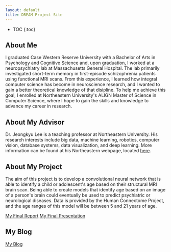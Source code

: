 ```yaml
---
layout: default
title: DREAM Project Site
---
```


* TOC
{:toc}

## About Me

I graduated Case Western Reserve University with a Bachelor of Arts in Psychology 
and Cognitive Science and, upon graduation, I worked at a neuropsychiatry lab at Massachusetts General Hospital. 
The lab primarily investigated short-term memory in first-episode schizophrenia patients using functional MRI scans.
From this experience, I learned how integral computer science has become in neuroscience research, 
and I wanted to gain a better theoretical knowledge of that disipline. To help me achieve this goal, 
I enrolled at Northeastern University's ALIGN Master of Science in Computer Science, where I hope to 
gain the skills and knowledge to advance my career in research.

## About My Advisor
 
Dr. Jeongkyu Lee is a teaching professor at Northeastern University. His research interests include big data, machine learning, robotics, computer vision, database systems, data visualization, and deep learning. More information can be found at his Northeastern webpage, located [here](https://www.khoury.northeastern.edu/people/jeongkyu-lee/).

## About My Project

The aim of this project is to develop a convolutional neural network that is able to identify a child or adolescent's 
                        age based on their structural MRI brain scan. Being able to create models that identify age based on an image of a person's brain 
                        could eventually be used to predict psychiatric or neurological diseases. Data is provided by the Human Connectome Project, and the age ranges of this
                        model will be between 5 and 21 years of age.

[My Final Report](files/finalreport.pdf)
[My Final Presentation](files/finalpresentation.pdf)

## My Blog

[My Blog](blog.html)
